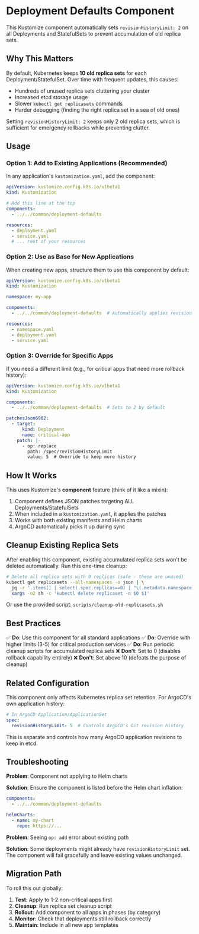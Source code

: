 # Deployment Defaults Component

This Kustomize component automatically sets `revisionHistoryLimit: 2` on all Deployments and StatefulSets to prevent accumulation of old replica sets.

## Why This Matters

By default, Kubernetes keeps **10 old replica sets** for each Deployment/StatefulSet. Over time with frequent updates, this causes:
- Hundreds of unused replica sets cluttering your cluster
- Increased etcd storage usage
- Slower `kubectl get replicasets` commands
- Harder debugging (finding the right replica set in a sea of old ones)

Setting `revisionHistoryLimit: 2` keeps only 2 old replica sets, which is sufficient for emergency rollbacks while preventing clutter.

## Usage

### Option 1: Add to Existing Applications (Recommended)

In any application's `kustomization.yaml`, add the component:

```yaml
apiVersion: kustomize.config.k8s.io/v1beta1
kind: Kustomization

# Add this line at the top
components:
  - ../../common/deployment-defaults

resources:
  - deployment.yaml
  - service.yaml
  # ... rest of your resources
```

### Option 2: Use as Base for New Applications

When creating new apps, structure them to use this component by default:

```yaml
apiVersion: kustomize.config.k8s.io/v1beta1
kind: Kustomization

namespace: my-app

components:
  - ../../common/deployment-defaults  # Automatically applies revision history limits

resources:
  - namespace.yaml
  - deployment.yaml
  - service.yaml
```

### Option 3: Override for Specific Apps

If you need a different limit (e.g., for critical apps that need more rollback history):

```yaml
apiVersion: kustomize.config.k8s.io/v1beta1
kind: Kustomization

components:
  - ../../common/deployment-defaults  # Sets to 2 by default

patchesJson6902:
  - target:
      kind: Deployment
      name: critical-app
    patch: |-
      - op: replace
        path: /spec/revisionHistoryLimit
        value: 5  # Override to keep more history
```

## How It Works

This uses Kustomize's **component** feature (think of it like a mixin):
1. Component defines JSON patches targeting ALL Deployments/StatefulSets
2. When included in a `kustomization.yaml`, it applies the patches
3. Works with both existing manifests and Helm charts
4. ArgoCD automatically picks it up during sync

## Cleanup Existing Replica Sets

After enabling this component, existing accumulated replica sets won't be deleted automatically. Run this one-time cleanup:

```bash
# Delete all replica sets with 0 replicas (safe - these are unused)
kubectl get replicasets --all-namespaces -o json | \
  jq -r '.items[] | select(.spec.replicas==0) | "\(.metadata.namespace) \(.metadata.name)"' | \
  xargs -n2 sh -c 'kubectl delete replicaset -n $0 $1'
```

Or use the provided script: `scripts/cleanup-old-replicasets.sh`

## Best Practices

✅ **Do**: Use this component for all standard applications
✅ **Do**: Override with higher limits (3-5) for critical production services
✅ **Do**: Run periodic cleanup scripts for accumulated replica sets
❌ **Don't**: Set to 0 (disables rollback capability entirely)
❌ **Don't**: Set above 10 (defeats the purpose of cleanup)

## Related Configuration

This component only affects Kubernetes replica set retention. For ArgoCD's own application history:

```yaml
# In ArgoCD Application/ApplicationSet
spec:
  revisionHistoryLimit: 5  # Controls ArgoCD's Git revision history
```

This is separate and controls how many ArgoCD application revisions to keep in etcd.

## Troubleshooting

**Problem**: Component not applying to Helm charts

**Solution**: Ensure the component is listed before the Helm chart inflation:

```yaml
components:
  - ../../common/deployment-defaults

helmCharts:
  - name: my-chart
    repo: https://...
```

**Problem**: Seeing `op: add` error about existing path

**Solution**: Some deployments might already have `revisionHistoryLimit` set. The component will fail gracefully and leave existing values unchanged.

## Migration Path

To roll this out globally:

1. **Test**: Apply to 1-2 non-critical apps first
2. **Cleanup**: Run replica set cleanup script
3. **Rollout**: Add component to all apps in phases (by category)
4. **Monitor**: Check that deployments still rollback correctly
5. **Maintain**: Include in all new app templates
